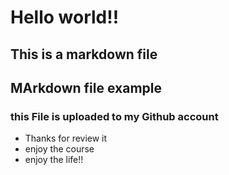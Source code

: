# Hello world!!

## This is a markdown file

## MArkdown file example

### this File is uploaded to my Github account

* Thanks for review it
* enjoy the course
* enjoy the life!!
